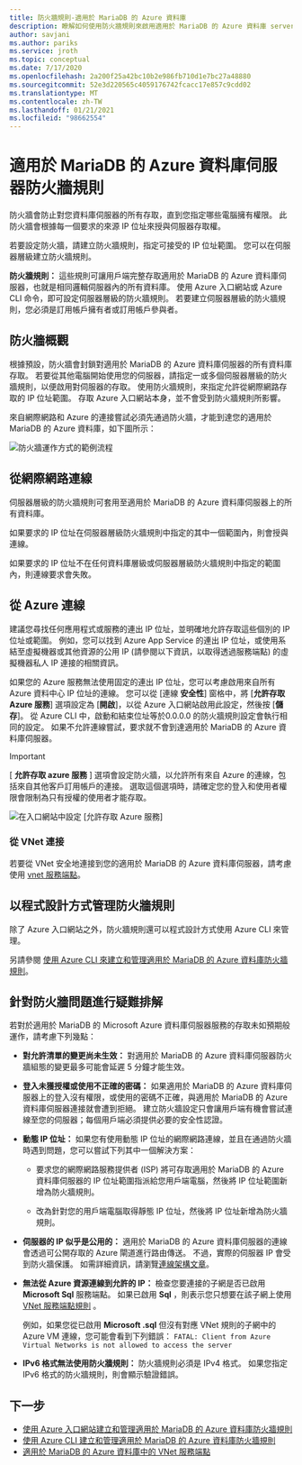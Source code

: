 ```yaml
---
title: 防火牆規則-適用於 MariaDB 的 Azure 資料庫
description: 瞭解如何使用防火牆規則來啟用適用於 MariaDB 的 Azure 資料庫 server 的連接。
author: savjani
ms.author: pariks
ms.service: jroth
ms.topic: conceptual
ms.date: 7/17/2020
ms.openlocfilehash: 2a200f25a42bc10b2e986fb710d1e7bc27a48880
ms.sourcegitcommit: 52e3d220565c4059176742fcacc17e857c9cdd02
ms.translationtype: MT
ms.contentlocale: zh-TW
ms.lasthandoff: 01/21/2021
ms.locfileid: "98662554"
---
```

# <a name="azure-database-for-mariadb-server-firewall-rules"></a>適用於 MariaDB 的 Azure 資料庫伺服器防火牆規則
防火牆會防止對您資料庫伺服器的所有存取，直到您指定哪些電腦擁有權限。 此防火牆會根據每一個要求的來源 IP 位址來授與伺服器存取權。

若要設定防火牆，請建立防火牆規則，指定可接受的 IP 位址範圍。 您可以在伺服器層級建立防火牆規則。

**防火牆規則：** 這些規則可讓用戶端完整存取適用於 MariaDB 的 Azure 資料庫伺服器，也就是相同邏輯伺服器內的所有資料庫。 使用 Azure 入口網站或 Azure CLI 命令，即可設定伺服器層級的防火牆規則。 若要建立伺服器層級的防火牆規則，您必須是訂用帳戶擁有者或訂用帳戶參與者。

## <a name="firewall-overview"></a>防火牆概觀
根據預設，防火牆會封鎖對適用於 MariaDB 的 Azure 資料庫伺服器的所有資料庫存取。 若要從其他電腦開始使用您的伺服器，請指定一或多個伺服器層級的防火牆規則，以便啟用對伺服器的存取。 使用防火牆規則，來指定允許從網際網路存取的 IP 位址範圍。 存取 Azure 入口網站本身，並不會受到防火牆規則所影響。

來自網際網路和 Azure 的連接嘗試必須先通過防火牆，才能到達您的適用於 MariaDB 的 Azure 資料庫，如下圖所示：

![防火牆運作方式的範例流程](./media/concepts-firewall-rules/1-firewall-concept.png)

## <a name="connecting-from-the-internet"></a>從網際網路連線
伺服器層級的防火牆規則可套用至適用於 MariaDB 的 Azure 資料庫伺服器上的所有資料庫。

如果要求的 IP 位址在伺服器層級防火牆規則中指定的其中一個範圍內，則會授與連線。

如果要求的 IP 位址不在任何資料庫層級或伺服器層級防火牆規則中指定的範圍內，則連線要求會失敗。

## <a name="connecting-from-azure"></a>從 Azure 連線
建議您尋找任何應用程式或服務的連出 IP 位址，並明確地允許存取這些個別的 IP 位址或範圍。 例如，您可以找到 Azure App Service 的連出 IP 位址，或使用系結至虛擬機器或其他資源的公用 IP (請參閱以下資訊，以取得透過服務端點) 的虛擬機器私人 IP 連接的相關資訊。 

如果您的 Azure 服務無法使用固定的連出 IP 位址，您可以考慮啟用來自所有 Azure 資料中心 IP 位址的連線。 您可以從 [連線 **安全性**] 窗格中，將 [**允許存取 Azure 服務**] 選項設定為 [**開啟**]，以從 Azure 入口網站啟用此設定，然後按 [**儲存**]。 從 Azure CLI 中，啟動和結束位址等於0.0.0.0 的防火牆規則設定會執行相同的設定。 如果不允許連線嘗試，要求就不會到達適用於 MariaDB 的 Azure 資料庫伺服器。

> [!IMPORTANT]
> [ **允許存取 azure 服務** ] 選項會設定防火牆，以允許所有來自 Azure 的連線，包括來自其他客戶訂用帳戶的連接。 選取這個選項時，請確定您的登入和使用者權限會限制為只有授權的使用者才能存取。
> 

![在入口網站中設定 [允許存取 Azure 服務]](./media/concepts-firewall-rules/allow-azure-services.png)

### <a name="connecting-from-a-vnet"></a>從 VNet 連接
若要從 VNet 安全地連接到您的適用於 MariaDB 的 Azure 資料庫伺服器，請考慮使用 [vnet 服務端點](./concepts-data-access-security-vnet.md)。 

## <a name="programmatically-managing-firewall-rules"></a>以程式設計方式管理防火牆規則
除了 Azure 入口網站之外，防火牆規則還可以程式設計方式使用 Azure CLI 來管理。 

另請參閱 [使用 Azure CLI 來建立和管理適用於 MariaDB 的 Azure 資料庫防火牆規則](./howto-manage-firewall-cli.md)。

## <a name="troubleshooting-firewall-issues"></a>針對防火牆問題進行疑難排解
若對於適用於 MariaDB 的 Microsoft Azure 資料庫伺服器服務的存取未如預期般運作，請考慮下列幾點：

* **對允許清單的變更尚未生效：** 對適用於 MariaDB 的 Azure 資料庫伺服器防火牆組態的變更最多可能會延遲 5 分鐘才能生效。

* **登入未獲授權或使用不正確的密碼：** 如果適用於 MariaDB 的 Azure 資料庫伺服器上的登入沒有權限，或使用的密碼不正確，與適用於 MariaDB 的 Azure 資料庫伺服器連接就會遭到拒絕。 建立防火牆設定只會讓用戶端有機會嘗試連線至您的伺服器；每個用戶端必須提供必要的安全性認證。

* **動態 IP 位址：** 如果您有使用動態 IP 位址的網際網路連線，並且在通過防火牆時遇到問題，您可以嘗試下列其中一個解決方案：

   * 要求您的網際網路服務提供者 (ISP) 將可存取適用於 MariaDB 的 Azure 資料庫伺服器的 IP 位址範圍指派給您用戶端電腦，然後將 IP 位址範圍新增為防火牆規則。

   * 改為針對您的用戶端電腦取得靜態 IP 位址，然後將 IP 位址新增為防火牆規則。

* **伺服器的 IP 似乎是公用的：** 適用於 MariaDB 的 Azure 資料庫伺服器的連線會透過可公開存取的 Azure 閘道進行路由傳送。 不過，實際的伺服器 IP 會受到防火牆保護。 如需詳細資訊，請瀏覽[連線架構文章](concepts-connectivity-architecture.md)。 

* **無法從 Azure 資源連線到允許的 IP：** 檢查您要連接的子網是否已啟用 **Microsoft Sql** 服務端點。 如果已啟用 **Sql** ，則表示您只想要在該子網上使用 [VNet 服務端點規則](concepts-data-access-security-vnet.md) 。

   例如，如果您從已啟用 **Microsoft .sql** 但沒有對應 VNet 規則的子網中的 Azure VM 連線，您可能會看到下列錯誤：  `FATAL: Client from Azure Virtual Networks is not allowed to access the server`

* **IPv6 格式無法使用防火牆規則：** 防火牆規則必須是 IPv4 格式。 如果您指定 IPv6 格式的防火牆規則，則會顯示驗證錯誤。

## <a name="next-steps"></a>下一步
- [使用 Azure 入口網站建立和管理適用於 MariaDB 的 Azure 資料庫防火牆規則](./howto-manage-firewall-portal.md)
- [使用 Azure CLI 建立和管理適用於 MariaDB 的 Azure 資料庫防火牆規則](./howto-manage-firewall-cli.md)
- [適用於 MariaDB 的 Azure 資料庫中的 VNet 服務端點](./concepts-data-access-security-vnet.md)
